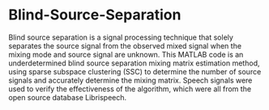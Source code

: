# Blind-Source-Separation
Blind source separation is a signal processing technique that solely separates the source signal from the observed mixed signal when the mixing mode and source signal are unknown. This MATLAB code is an underdetermined blind source separation mixing matrix estimation method, using sparse subspace clustering (SSC) to determine the number of source signals and accurately determine the mixing matrix. Speech signals were used to verify the effectiveness of the algorithm, which were all from the open source database Librispeech.
